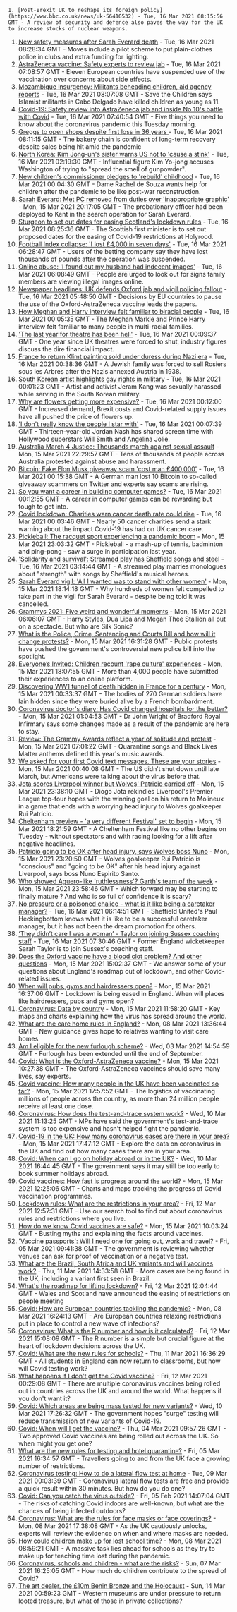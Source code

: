 
    1. [Post-Brexit UK to reshape its foreign policy](https://www.bbc.co.uk/news/uk-56410532) - Tue, 16 Mar 2021 08:15:56 GMT - A review of security and defence also paves the way for the UK to increase stocks of nuclear weapons.
1. [New safety measures after Sarah Everard death](https://www.bbc.co.uk/news/uk-56410943) - Tue, 16 Mar 2021 08:28:34 GMT - Moves include a pilot scheme to put plain-clothes police in clubs and extra funding for lighting.
1. [AstraZeneca vaccine: Safety experts to review jab](https://www.bbc.co.uk/news/health-56411561) - Tue, 16 Mar 2021 07:08:57 GMT - Eleven European countries have suspended use of the vaccination over concerns about side effects.
1. [Mozambique insurgency: Militants beheading children, aid agency reports](https://www.bbc.co.uk/news/world-africa-56411157) - Tue, 16 Mar 2021 08:07:08 GMT - Save the Children says Islamist militants in Cabo Delgado have killed children as young as 11.
1. [Covid-19: Safety review into AstraZeneca jab and inside No 10's battle with Covid](https://www.bbc.co.uk/news/uk-56412233) - Tue, 16 Mar 2021 07:40:54 GMT - Five things you need to know about the coronavirus pandemic this Tuesday morning.
1. [Greggs to open shops despite first loss in 36 years ](https://www.bbc.co.uk/news/business-56381137) - Tue, 16 Mar 2021 08:11:15 GMT - The bakery chain is confident of long-term recovery despite sales being hit amid the pandemic
1. [North Korea: Kim Jong-un's sister warns US not to 'cause a stink'](https://www.bbc.co.uk/news/world-asia-56410625) - Tue, 16 Mar 2021 02:19:30 GMT - Influential figure Kim Yo-jong accuses Washington of trying to "spread the smell of gunpowder".
1. [New children's commissioner pledges to 'rebuild' childhood](https://www.bbc.co.uk/news/education-56408643) - Tue, 16 Mar 2021 00:04:30 GMT - Dame Rachel de Souza wants help for children after the pandemic to be like post-war reconstruction.
1. [Sarah Everard: Met PC removed from duties over 'inappropriate graphic'](https://www.bbc.co.uk/news/uk-england-london-56409029) - Mon, 15 Mar 2021 20:17:05 GMT - The probationary officer had been deployed to Kent in the search operation for Sarah Everard.
1. [Sturgeon to set out dates for easing Scotland's lockdown rules](https://www.bbc.co.uk/news/uk-scotland-56405768) - Tue, 16 Mar 2021 08:25:36 GMT - The Scottish first minister is to set out proposed dates for the easing of Covid-19 restrictions at Holyrood.
1. [Football Index collapse: 'I lost £4,000 in seven days'](https://www.bbc.co.uk/news/business-56401707) - Tue, 16 Mar 2021 06:28:47 GMT - Users of the betting company say they have lost thousands of pounds after the operation was suspended.
1. [Online abuse: 'I found out my husband had indecent images'](https://www.bbc.co.uk/news/uk-wales-56404743) - Tue, 16 Mar 2021 06:08:49 GMT - People are urged to look out for signs family members are viewing illegal images online.
1. [Newspaper headlines: UK defends Oxford jab and vigil policing fallout](https://www.bbc.co.uk/news/blogs-the-papers-56410145) - Tue, 16 Mar 2021 05:48:50 GMT - Decisions by EU countries to pause the use of the Oxford-AstraZeneca vaccine leads the papers.
1. [How Meghan and Harry interview felt familiar to biracial people](https://www.bbc.co.uk/news/world-56408472) - Tue, 16 Mar 2021 00:05:35 GMT - The Meghan Markle and Prince Harry interview felt familiar to many people in multi-racial families.
1. ['The last year for theatre has been hell'](https://www.bbc.co.uk/news/business-56394404) - Tue, 16 Mar 2021 00:09:37 GMT - One year since UK theatres were forced to shut, industry figures discuss the dire financial impact.
1. [France to return Klimt painting sold under duress during Nazi era](https://www.bbc.co.uk/news/world-europe-56410619) - Tue, 16 Mar 2021 00:38:36 GMT - A Jewish family was forced to sell Rosiers sous les Arbres after the Nazis annexed Austria in 1938.
1. [South Korean artist highlights gay rights in military](https://www.bbc.co.uk/news/world-asia-56408613) - Tue, 16 Mar 2021 00:01:23 GMT - Artist and activist Jeram Kang was sexually harassed while serving in the South Korean military.
1. [Why are flowers getting more expensive?](https://www.bbc.co.uk/news/business-56408202) - Tue, 16 Mar 2021 00:12:00 GMT - Increased demand, Brexit costs and Covid-related supply issues have all pushed the price of flowers up.
1. ['I don't really know the people I star with'](https://www.bbc.co.uk/news/entertainment-arts-56407031) - Tue, 16 Mar 2021 00:07:39 GMT - Thirteen-year-old Jordan Nash has shared screen time with Hollywood superstars Will Smith and Angelina Jolie.
1. [Australia March 4 Justice: Thousands march against sexual assault](https://www.bbc.co.uk/news/world-australia-56406043) - Mon, 15 Mar 2021 22:29:57 GMT - Tens of thousands of people across Australia protested against abuse and harassment.
1. [Bitcoin: Fake Elon Musk giveaway scam 'cost man £400,000'](https://www.bbc.co.uk/news/technology-56402378) - Tue, 16 Mar 2021 00:15:38 GMT - A German man lost 10 Bitcoin to so-called giveaway scammers on Twitter and experts say scams are rising.
1. [So you want a career in building computer games?](https://www.bbc.co.uk/news/business-56320899) - Tue, 16 Mar 2021 00:12:55 GMT - A career in computer games can be rewarding but tough to get into.
1. [Covid lockdown: Charities warn cancer death rate could rise](https://www.bbc.co.uk/news/newsbeat-56362264) - Tue, 16 Mar 2021 00:03:46 GMT - Nearly 50 cancer charities send a stark warning about the impact Covid-19 has had on UK cancer care.
1. [Pickleball: The racquet sport experiencing a pandemic boom](https://www.bbc.co.uk/news/world-us-canada-56324048) - Mon, 15 Mar 2021 23:03:32 GMT - Pickleball - a mash-up of tennis, badminton and ping-pong - saw a surge in participation last year.
1. ['Solidarity and survival': Streamed play has Sheffield songs and steel](https://www.bbc.co.uk/news/entertainment-arts-56336678) - Tue, 16 Mar 2021 03:14:44 GMT - A streamed play marries monologues about "strength" with songs by Sheffield's musical heroes.
1. [Sarah Everard vigil: 'All I wanted was to stand with other women'](https://www.bbc.co.uk/news/uk-56402418) - Mon, 15 Mar 2021 18:14:18 GMT - Why hundreds of women felt compelled to take part in the vigil for Sarah Everard - despite being told it was cancelled.
1. [Grammys 2021: Five weird and wonderful moments](https://www.bbc.co.uk/news/entertainment-arts-56397661) - Mon, 15 Mar 2021 06:06:07 GMT - Harry Styles, Dua Lipa and Megan Thee Stallion all put on a spectacle. But who are Silk Sonic?
1. [What is the Police, Crime, Sentencing and Courts Bill and how will it change protests?](https://www.bbc.co.uk/news/uk-56400751) - Mon, 15 Mar 2021 16:31:28 GMT - Public protests have pushed the government's controversial new police bill into the spotlight.
1. [Everyone’s Invited: Children recount 'rape culture' experiences](https://www.bbc.co.uk/news/technology-56407441) - Mon, 15 Mar 2021 18:07:55 GMT - More than 4,000 people have submitted their experiences to an online platform.
1. [Discovering WW1 tunnel of death hidden in France for a century](https://www.bbc.co.uk/news/world-europe-56370510) - Mon, 15 Mar 2021 00:33:37 GMT - The bodies of 270 German soldiers have lain hidden since they were buried alive by a French bombardment.
1. [Coronavirus doctor's diary: Has Covid changed hospitals for the better?](https://www.bbc.co.uk/news/health-56379088) - Mon, 15 Mar 2021 01:04:53 GMT - Dr John Wright of Bradford Royal Infirmary says some changes made as a result of the pandemic are here to stay.
1. [Review: The Grammy Awards reflect a year of solitude and protest](https://www.bbc.co.uk/news/entertainment-arts-56398165) - Mon, 15 Mar 2021 07:01:22 GMT - Quarantine songs and Black Lives Matter anthems defined this year's music awards.
1. [We asked for your first Covid text messages. These are your stories](https://www.bbc.co.uk/news/world-us-canada-56338916) - Mon, 15 Mar 2021 00:40:08 GMT - The US didn’t shut down until late March, but Americans were talking about the virus before that.
1. [Jota scores Liverpool winner but Wolves' Patricio carried off](https://www.bbc.co.uk/sport/football/56316869) - Mon, 15 Mar 2021 23:38:10 GMT - Diogo Jota rekindles Liverpool's Premier League top-four hopes with the winning goal on his return to Molineux in a game that ends with a worrying head injury to Wolves goalkeeper Rui Patricio.
1. [Cheltenham preview - 'a very different Festival' set to begin](https://www.bbc.co.uk/sport/horse-racing/56348398) - Mon, 15 Mar 2021 18:21:59 GMT - A Cheltenham Festival like no other begins on Tuesday - without spectators and with racing looking for a lift after negative headlines.
1. [Patricio going to be OK after head injury, says Wolves boss Nuno](https://www.bbc.co.uk/sport/football/56409621) - Mon, 15 Mar 2021 23:20:50 GMT - Wolves goalkeeper Rui Patricio is "conscious" and "going to be OK" after his head injury against Liverpool, says boss Nuno Espirito Santo.
1. [Who showed Aguero-like 'ruthlessness'? Garth's team of the week](https://www.bbc.co.uk/sport/football/56405903) - Mon, 15 Mar 2021 23:58:46 GMT - Which forward may be starting to finally mature ? And who is so full of confidence it is scary?
1. [No pressure or a poisoned chalice - what is it like being a caretaker manager?](https://www.bbc.co.uk/sport/football/56389199) - Tue, 16 Mar 2021 06:14:51 GMT - Sheffield United's Paul Heckingbottom knows what it is like to be a successful caretaker manager, but it has not been the dream promotion for others.
1. [‘They didn’t care I was a woman’ - Taylor on joining Sussex coaching staff](https://www.bbc.co.uk/sport/cricket/56402525) - Tue, 16 Mar 2021 07:30:46 GMT - Former England wicketkeeper Sarah Taylor is to join Sussex's coaching staff.
1. [Does the Oxford vaccine have a blood clot problem? And other questions](https://www.bbc.co.uk/news/world-asia-china-51176409) - Mon, 15 Mar 2021 15:02:37 GMT - We answer some of your questions about England's roadmap out of lockdown, and other Covid-related issues.
1. [When will pubs, gyms and hairdressers open?](https://www.bbc.co.uk/news/explainers-53349989) - Mon, 15 Mar 2021 16:37:06 GMT - Lockdown is being eased in England. When will places like hairdressers, pubs and gyms open?
1. [Coronavirus: Data by country](https://www.bbc.co.uk/news/world-51235105) - Mon, 15 Mar 2021 11:58:20 GMT - Key maps and charts explaining how the virus has spread around the world.
1. [What are the care home rules in England?](https://www.bbc.co.uk/news/explainers-53503712) - Mon, 08 Mar 2021 13:36:44 GMT - New guidance gives hope to relatives wanting to visit care homes.
1. [Am I eligible for the new furlough scheme?](https://www.bbc.co.uk/news/explainers-52135342) - Wed, 03 Mar 2021 14:54:59 GMT - Furlough has been extended until the end of September.
1. [Covid: What is the Oxford-AstraZeneca vaccine?](https://www.bbc.co.uk/news/health-55302595) - Mon, 15 Mar 2021 10:27:38 GMT - The Oxford-AstraZeneca vaccines should save many lives, say experts.
1. [Covid vaccine: How many people in the UK have been vaccinated so far?](https://www.bbc.co.uk/news/health-55274833) - Mon, 15 Mar 2021 17:57:52 GMT - The logistics of vaccinating millions of people across the country, as more than 24 million people receive at least one dose.
1. [Coronavirus: How does the test-and-trace system work?](https://www.bbc.co.uk/news/explainers-52442754) - Wed, 10 Mar 2021 11:13:25 GMT - MPs have said the government's test-and-trace system is too expensive and hasn't helped fight the pandemic.
1. [Covid-19 in the UK: How many coronavirus cases are there in your area?](https://www.bbc.co.uk/news/uk-51768274) - Mon, 15 Mar 2021 17:47:12 GMT - Explore the data on coronavirus in the UK and find out how many cases there are in your area.
1. [Covid: When can I go on holiday abroad or in the UK?](https://www.bbc.co.uk/news/explainers-52646738) - Wed, 10 Mar 2021 16:44:45 GMT - The government says it may still be too early to book summer holidays abroad.
1. [Covid vaccines: How fast is progress around the world?](https://www.bbc.co.uk/news/world-56237778) - Mon, 15 Mar 2021 12:25:06 GMT - Charts and maps tracking the progress of Covid vaccination programmes.
1. [Lockdown rules: What are the restrictions in your area?](https://www.bbc.co.uk/news/uk-54373904) - Fri, 12 Mar 2021 12:57:31 GMT - Use our search tool to find out about coronavirus rules and restrictions where you live.
1. [How do we know Covid vaccines are safe?](https://www.bbc.co.uk/news/health-55056016) - Mon, 15 Mar 2021 10:03:24 GMT - Busting myths and explaining the facts around vaccines.
1. ['Vaccine passports': Will I need one for going out, work and travel?](https://www.bbc.co.uk/news/explainers-55718553) - Fri, 05 Mar 2021 09:41:38 GMT - The government is reviewing whether venues can ask for proof of vaccination or a negative test.
1. [What are the Brazil, South Africa and UK variants and will vaccines work?](https://www.bbc.co.uk/news/health-55659820) - Thu, 11 Mar 2021 14:33:58 GMT - More cases are being found in the UK, including a variant first seen in Brazil.
1. [What's the roadmap for lifting lockdown?](https://www.bbc.co.uk/news/explainers-52530518) - Fri, 12 Mar 2021 12:04:44 GMT - Wales and Scotland have announced the easing of restrictions on people meeting
1. [Covid: How are European countries tackling the pandemic?](https://www.bbc.co.uk/news/explainers-53640249) - Mon, 08 Mar 2021 16:24:13 GMT - Are European countries relaxing restrictions put in place to control a new wave of infections?
1. [Coronavirus: What is the R number and how is it calculated?](https://www.bbc.co.uk/news/health-52473523) - Fri, 12 Mar 2021 15:08:09 GMT - The R number is a simple but crucial figure at the heart of lockdown decisions across the UK.
1. [Covid: What are the new rules for schools?](https://www.bbc.co.uk/news/education-51643556) - Thu, 11 Mar 2021 16:36:29 GMT - All students in England can now return to classrooms, but how will Covid testing work?
1. [What happens if I don't get the Covid vaccine?](https://www.bbc.co.uk/news/health-56359242) - Fri, 12 Mar 2021 00:29:08 GMT - There are multiple coronavirus vaccines being rolled out in countries across the UK and around the world. What happens if you don't want it?
1. [Covid: Which areas are being mass tested for new variants?](https://www.bbc.co.uk/news/explainers-54872039) - Wed, 10 Mar 2021 17:26:32 GMT - The government hopes "surge" testing will reduce transmission of new variants of Covid-19.
1. [Covid: When will I get the vaccine?](https://www.bbc.co.uk/news/health-55045639) - Thu, 04 Mar 2021 09:57:26 GMT - Two approved Covid vaccines are being rolled out across the UK. So when might you get one?
1. [What are the new rules for testing and hotel quarantine?](https://www.bbc.co.uk/news/explainers-52544307) - Fri, 05 Mar 2021 16:34:57 GMT - Travellers going to and from the UK face a growing number of restrictions.
1. [Coronavirus testing: How to do a lateral flow test at home](https://www.bbc.co.uk/news/health-56326456) - Tue, 09 Mar 2021 00:03:39 GMT - Coronavirus lateral flow tests are free and provide a quick result within 30 minutes. But how do you do one?
1. [Covid: Can you catch the virus outside?](https://www.bbc.co.uk/news/explainers-55680305) - Fri, 05 Feb 2021 14:07:04 GMT - The risks of catching Covid indoors are well-known, but what are the chances of being infected outdoors?
1. [Coronavirus: What are the rules for face masks or face coverings?](https://www.bbc.co.uk/news/health-51205344) - Mon, 08 Mar 2021 17:38:08 GMT - As the UK cautiously unlocks, experts will review the evidence on when and where masks are needed.
1. [How could children make up for lost school time?](https://www.bbc.co.uk/news/explainers-55938837) - Mon, 08 Mar 2021 08:59:21 GMT - A massive task lies ahead for schools as they try to make up for teaching time lost during the pandemic.
1. [Coronavirus, schools and children - what are the risks?](https://www.bbc.co.uk/news/health-52003804) - Sun, 07 Mar 2021 16:25:05 GMT - How much do children contribute to the spread of Covid?
1. [The art dealer, the £10m Benin Bronze and the Holocaust](https://www.bbc.co.uk/news/world-africa-56292809) - Sun, 14 Mar 2021 00:59:23 GMT - Western museums are under pressure to return looted treasure, but what of those in private collections?

